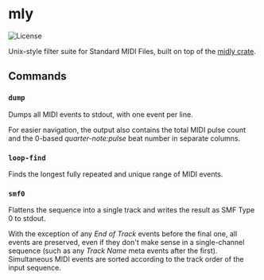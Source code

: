 # mly

![License](https://img.shields.io/github/license/nmlgc/mly?cacheSeconds=31536000)

Unix-style filter suite for Standard MIDI Files, built on top of the [midly crate](https://crates.io/crates/midly).

## Commands

### `dump`

Dumps all MIDI events to stdout, with one event per line.

For easier navigation, the output also contains the total MIDI pulse count and the 0-based *quarter-note:pulse* beat number in separate columns.

### `loop-find`

Finds the longest fully repeated and unique range of MIDI events.

### `smf0`

Flattens the sequence into a single track and writes the result as SMF Type 0 to stdout.

With the exception of any *End of Track* events before the final one, all events are preserved, even if they don't make sense in a single-channel sequence (such as any *Track Name* meta events after the first). Simultaneous MIDI events are sorted according to the track order of the input sequence.
